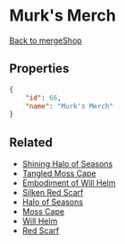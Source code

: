 # Murk's Merch

<no description available>

[Back to mergeShop](../merge-shops.md)

## Properties

```json
{
    "id": 66,
    "name": "Murk's Merch"
}
```

## Related

- [Shining Halo of Seasons](../items/3711-shining-halo-of-seasons.md)
- [Tangled Moss Cape](../items/3707-tangled-moss-cape.md)
- [Embodiment of Will Helm](../items/3710-embodiment-of-will-helm.md)
- [Silken Red Scarf](../items/3706-silken-red-scarf.md)
- [Halo of Seasons](../items/3709-halo-of-seasons.md)
- [Moss Cape](../items/3705-moss-cape.md)
- [Will Helm](../items/3708-will-helm.md)
- [Red Scarf](../items/3704-red-scarf.md)

